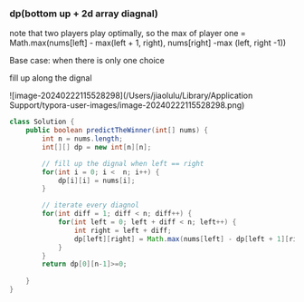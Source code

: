### dp(bottom up + 2d array diagnal)

note that two players play optimally, so the max of player one = Math.max(nums[left] - max(left + 1, right), nums[right] -max (left, right -1))

Base case: when there is only one choice

fill up along the dignal



![image-20240222115528298](/Users/jiaolulu/Library/Application Support/typora-user-images/image-20240222115528298.png)

```java
class Solution {
    public boolean predictTheWinner(int[] nums) {
        int n = nums.length;
        int[][] dp = new int[n][n];

        // fill up the dignal when left == right
        for(int i = 0; i <  n; i++) {
            dp[i][i] = nums[i];
        }

        // iterate every diagnol
        for(int diff = 1; diff < n; diff++) {
            for(int left = 0; left + diff < n; left++) {
                int right = left + diff;
                dp[left][right] = Math.max(nums[left] - dp[left + 1][right], nums[right] - dp[left][right -1]);
            }
        }
        return dp[0][n-1]>=0;
        
    }
}
```

